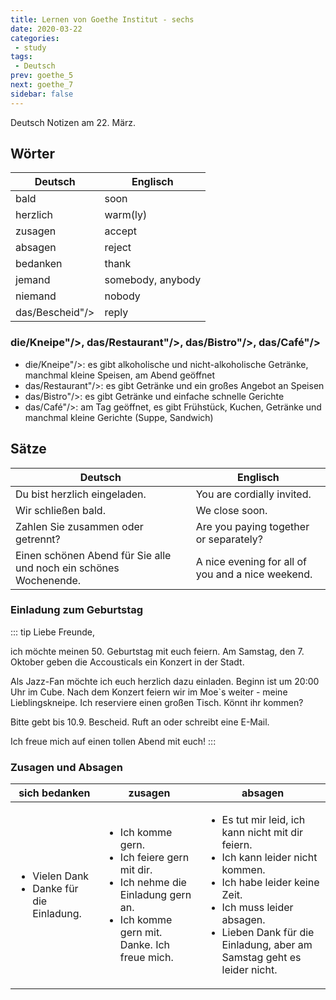 ```yaml
---
title: Lernen von Goethe Institut - sechs
date: 2020-03-22
categories:
 - study
tags:
 - Deutsch
prev: goethe_5
next: goethe_7
sidebar: false
---
```


Deutsch Notizen am 22. März.

<!-- more -->

## Wörter

| Deutsch | Englisch |
| ------- | -------- |
| bald | soon |
| herzlich | warm(ly) |
| zusagen | accept |
| absagen | reject |
| bedanken | thank |
| jemand | somebody, anybody |
| niemand | nobody |
| das/Bescheid"/> | reply |

### die/Kneipe"/>, das/Restaurant"/>, das/Bistro"/>, das/Café"/>

- die/Kneipe"/>: es gibt alkoholische und nicht-alkoholische Getränke, manchmal kleine Speisen, am Abend geöffnet
- das/Restaurant"/>: es gibt Getränke und ein großes Angebot an Speisen
- das/Bistro"/>: es gibt Getränke und einfache schnelle Gerichte
- das/Café"/>: am Tag geöffnet, es gibt Frühstück, Kuchen, Getränke und manchmal kleine Gerichte (Suppe, Sandwich)

## Sätze

| Deutsch | Englisch |
| ------- | -------- |
| Du bist herzlich eingeladen. | You are cordially invited. | Hat noch jemand einen Wunsch? | Does anyone else have a wish? |
| Wir schließen bald. | We close soon. |
| Zahlen Sie zusammen oder getrennt? | Are you paying together or separately? |
| Einen schönen Abend für Sie alle und noch ein schönes Wochenende. | A nice evening for all of you and a nice weekend. |

### Einladung zum Geburtstag

::: tip
Liebe Freunde,

ich möchte meinen 50. Geburtstag mit euch feiern. Am Samstag, den 7. Oktober geben die Accousticals ein Konzert in der Stadt.

Als Jazz-Fan möchte ich euch herzlich dazu einladen.
Beginn ist um 20:00 Uhr im Cube. Nach dem Konzert feiern wir im Moe`s weiter - meine Lieblingskneipe. Ich reserviere einen großen Tisch. Könnt ihr kommen?

Bitte gebt bis 10.9. Bescheid. Ruft an oder schreibt eine E-Mail.

Ich freue mich auf einen tollen Abend mit euch!
:::

### Zusagen und Absagen

| sich bedanken | zusagen | absagen |
| ------------- | ------- | ------- |
| <ul><li>Vielen Dank</li><li>Danke für die Einladung.</li></ul> | <ul><li>Ich komme gern.</li><li>Ich feiere gern mit dir.</li><li>Ich nehme die Einladung gern an.</li><li>Ich komme gern mit. Danke. Ich freue mich.</li></ul> | <ul><li>Es tut mir leid, ich kann nicht mit dir feiern.</li><li>Ich kann leider nicht kommen.</li><li>Ich habe leider keine Zeit.</li><li>Ich muss leider absagen.</li><li>Lieben Dank für die Einladung, aber am Samstag geht es leider nicht.</li></ul> |
